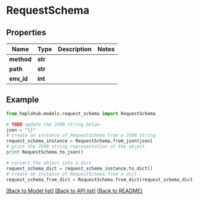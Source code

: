 # RequestSchema


## Properties
Name | Type | Description | Notes
------------ | ------------- | ------------- | -------------
**method** | **str** |  | 
**path** | **str** |  | 
**env_id** | **int** |  | 

## Example

```python
from haplohub.models.request_schema import RequestSchema

# TODO update the JSON string below
json = "{}"
# create an instance of RequestSchema from a JSON string
request_schema_instance = RequestSchema.from_json(json)
# print the JSON string representation of the object
print RequestSchema.to_json()

# convert the object into a dict
request_schema_dict = request_schema_instance.to_dict()
# create an instance of RequestSchema from a dict
request_schema_from_dict = RequestSchema.from_dict(request_schema_dict)
```
[[Back to Model list]](../README.md#documentation-for-models) [[Back to API list]](../README.md#documentation-for-api-endpoints) [[Back to README]](../README.md)


